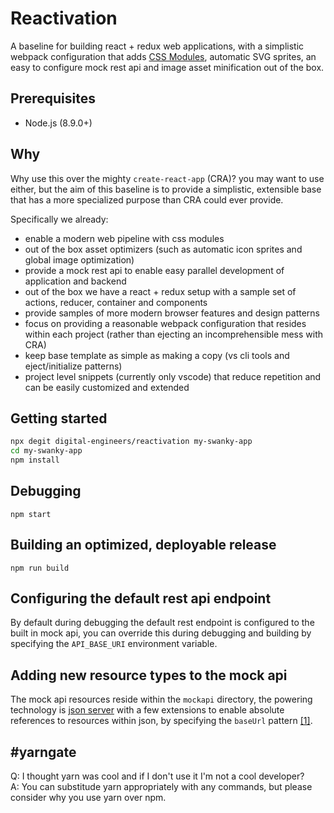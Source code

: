# Reactivation

A baseline for building react + redux web applications, with a simplistic webpack configuration that adds [CSS Modules](https://github.com/css-modules/css-modules), automatic SVG sprites, an easy to configure mock rest api and image asset minification out of the box.

## Prerequisites

- Node.js (8.9.0+)

## Why

Why use this over the mighty `create-react-app` (CRA)? you may want to use either, but the aim of this baseline is to provide a simplistic, extensible base that has a more specialized purpose than CRA could ever provide.

Specifically we already:

- enable a modern web pipeline with css modules
- out of the box asset optimizers (such as automatic icon sprites and global image optimization)
- provide a mock rest api to enable easy parallel development of application and backend
- out of the box we have a react + redux setup with a sample set of actions, reducer, container and components
- provide samples of more modern browser features and design patterns
- focus on providing a reasonable webpack configuration that resides within each project (rather than ejecting an incomprehensible mess with CRA)
- keep base template as simple as making a copy (vs cli tools and eject/initialize patterns)
- project level snippets (currently only vscode) that reduce repetition and can be easily customized and extended

## Getting started

```sh
npx degit digital-engineers/reactivation my-swanky-app
cd my-swanky-app
npm install
```

## Debugging

`npm start`

## Building an optimized, deployable release

`npm run build`

## Configuring the default rest api endpoint

By default during debugging the default rest endpoint is configured to the built in mock api, you can override this during debugging and building by specifying the `API_BASE_URI` environment variable.

## Adding new resource types to the mock api

The mock api resources reside within the `mockapi` directory, the powering technology is [json server](https://github.com/typicode/json-server) with a few extensions to enable absolute references to resources within json, by specifying the `baseUrl` pattern [[1]](https://github.com/digital-engineers/reactivation/blob/master/mockapi/db.json#L5).

## #yarngate

Q: I thought yarn was cool and if I don't use it I'm not a cool developer?<br>
A: You can substitude yarn appropriately with any commands, but please consider why you use yarn over npm.
